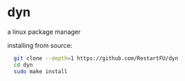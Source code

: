 # dyn
a linux package manager 

installing from source:
```sh
  git clone --depth=1 https://github.com/RestartFU/dyn
  cd dyn
  sudo make install
```
